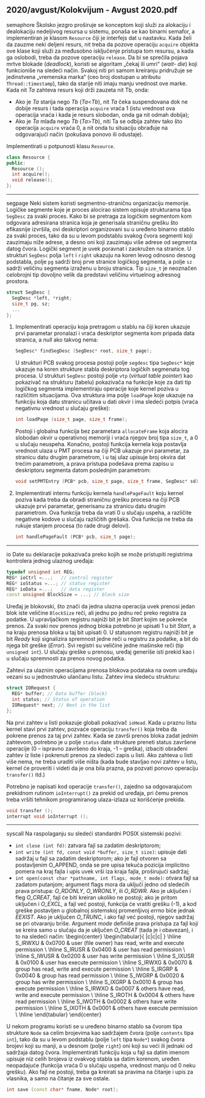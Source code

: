 2020/avgust/Kolokvijum - Avgust 2020.pdf
--------------------------------------------------------------------------------
semaphore
Školsko jezgro proširuje se konceptom koji služi za alokaciju i dealokaciju nedeljivog resursa
u sistemu,  ponaša se kao binarni semafor,  a implementiran je klasom `Resource` čiji je
interfejs dat u nastavku. Kada želi da zauzme neki deljeni resurs, nit treba da pozove operaciju
`acquire` objekta ove klase koji služi za međusobno isključenje pristupa tom resursu, a kada
ga oslobodi, treba da pozove operaciju `release`.
Da bi se sprečila pojava mrtve blokade (*deadlock*), koristi se algoritam „čekaj ili umri“ (*wait-
die*)  koji funkcioniše na sledeći način.  Svakoj niti pri samom kreiranju pridružuje se
jedinstvena „vremenska marka“ (ceo broj dostupan u atributu `Thread::timestamp`), tako da
starije niti imaju manju vrednost ove marke. Kada nit *Ta* zahteva resurs koji drži zauzeta nit
Tb, onda:

- Ako je *Ta* starija nego *Tb* (*Ta*<*Tb*),  nit *Ta* čeka suspendovana dok ne dobije resurs i tada operacija `acquire` vraća 1 (istu vrednost ova operacija vraća i kada je resurs slobodan, onda ga nit odmah dobija);
- Ako je *Ta* mlađa nego *Tb* (*Ta*>*Tb*), niti Ta se odbija zahtev tako što operacija `acquire` vraća 0, a nit onda tu situaciju obrađuje na odgovarajući način (pokušava ponovo ili odustaje).

Implementirati u potpunosti klasu `Resource`.
```cpp
class Resource {
public:
  Resource ();
  int acquire();
  void release();
};
```

--------------------------------------------------------------------------------
segpage
Neki sistem koristi segmentno-straničnu organizaciju memorije. Logičke segmente koje je
proces alocirao sistem opisuje strukturama tipa `SegDesc` za svaki proces. Kako bi se pretraga
za logičkim segmentom kom odgovara adresirana stranica koja je generisala straničnu grešku
što efikasnije izvršila,  ovi deskriptori organizovani su u uređeno binarno stablo za svaki
proces, tako da su u levom podstablu svakog čvora segmenti koji zauzimaju niže adrese, a
desno oni koji zauzimaju više adrese od segmenta datog čvora. Logički segment je uvek
poravnat i zaokružen na stranice. U strukturi `SegDesc` polja `left` i `right` ukazuju na koren
levog odnosno desnog podstabla, polje `pg` sadrži broj prve stranice logičkog segmenta, a polje
`sz` sadrži veličinu segmenta izraženu u broju stranica. Tip `size_t` je neoznačen celobrojni tip
dovoljno velik da predstavi veličinu virtuelnog adresnog prostora.
```cpp
struct SegDesc {
  SegDesc *left, *right;
  size_t pg, sz;
  ...
};
```

1. Implementirati operaciju koja pretragom u stablu na čiji koren ukazuje prvi parametar pronalazi i vraća deskriptor segmenta kom pripada data stranica, a *null* ako takvog nema:
   ```cpp
   SegDesc* findSegDesc (SegDesc* root, size_t page);
   ```
   U strukturi PCB svakog procesa postoji polje `segdesc` tipa `SegDesc*` koje ukazuje na koren
strukture stabla deskriptora logičkih segmenata tog procesa. U strukturi `SegDesc` postoji polje
`vtp` (*virtual table pointer*) kao pokazivač na strukturu (tabelu) pokazivača na funkcije koje za
dati tip logičkog segmenta implementiraju operacije koje kernel poziva u različitim
situacijama.  Ova struktura ima polje `loadPage` koje ukazuje na funkciju koja datu stranicu
učitava u dati okvir i ima sledeći potpis (vraća negativnu vrednost u slučaju greške):
   ```cpp
   int loadPage (size_t page, size_t frame);
   ```

   Postoji i globalna funkcija bez parametara `allocateFrame` koja alocira slobodan okvir u
operativnoj memoriji i vraća njegov broj tipa `size_t`, a 0 u slučaju neuspeha. Konačno,
postoji funkcija kernela koja postavlja vrednost ulaza u PMT procesa na čiji PCB ukazuje prvi
parametar, za stranicu datu drugim parametrom, i u taj ulaz upisuje broj okvira dat trećim
parametrom,  a prava pristupa podešava prema zapisu u deskriptoru segmenta datom
poslednjim parametrom:
   ```cpp
   void setPMTEntry (PCB* pcb, size_t page, size_t frame, SegDesc* sd);
   ```
2. Implementirati internu funkciju kernela `handlePageFault` koju kernel poziva kada
treba da obradi straničnu grešku procesa na čiji PCB ukazuje prvi parametar, generisanu za
stranicu datu drugim parametrom.  Ova funkcija treba da vrati 0 u slučaju uspeha, a različite
negativne kodove u slučaju različitih grešaka.  Ova funkcija ne treba da rukuje stanjem
procesa (to rade drugi delovi).
   ```cpp
   int handlePageFault (PCB* pcb, size_t page);
   ```

--------------------------------------------------------------------------------
io
Date su deklaracije pokazivača preko kojih se može pristupiti registrima kontrolera jednog
ulaznog uređaja:
```cpp
typedef unsigned int REG;
REG* ioCtrl =...;   // control register
REG* ioStatus =...; // status register
REG* ioData =...;   // data register
const unsigned BlockSize = ...; // block size
```
Uređaj je blokovski, što znači da jedna ulazna operacija uvek prenosi jedan blok iste veličine
`BlockSize` reči, ali jednu po jednu reč preko registra za podatke. U upravljačkom registru
najniži bit je bit *Start* kojim se pokreće prenos. Za svaki nov prenos jednog bloka potrebno je
upisati 1 u bit *Start*, a na kraju prenosa bloka u taj bit upisati 0. U statusnom registru najniži
bit je bit *Ready* koji signalizira spremnost jedne reči u registru za podatke, a bit do njega bit
greške (*Error*).  Svi registri su veličine jedne mašinske reči (tip `unsigned int`). U slučaju
greške u prenosu, uređaj generiše isti prekid kao i u slučaju spremnosti za prenos novog
podatka.

Zahtevi za ulaznim operacijama prenosa blokova podataka na ovom uređaju vezani su u
jednostruko ulančanu listu. Zahtev ima sledeću strukturu:
```cpp
struct IORequest {
  REG* buffer; // Data buffer (block)
  int status; // Status of operation
  IORequest* next; // Next in the list
};
```
Na prvi zahtev u listi pokazuje globali pokazivač `ioHead`.  Kada u praznu listu kernel stavi
prvi zahtev, pozvaće operaciju `transfer()` koja treba da pokrene prenos za taj prvi zahtev.
Kada se završi prenos bloka zadat jednim zahtevom, potrebno je u polje `status` date strukture
preneti status završene operacije (0 – ispravno završeno do kraja, -1 – greška),  izbaciti
obrađeni zahtev iz liste i pokrenuti prenos za sledeći zapis u listi. Ako zahteva u listi više
nema, ne treba uraditi više ništa (kada bude stavljao novi zahtev u listu, kernel će proveriti i
videti da je ona bila prazna, pa pozvati ponovo operaciju `transfer()` itd.)

Potrebno je napisati kod operacije `transfer()`,  zajedno sa odgovarajućom prekidnom
rutinom `ioInterrupt()` za prekid od uređaja,  pri čemu prenos treba vršiti tehnikom
programiranog ulaza-izlaza uz korišćenje prekida.
```cpp
void transfer ();
interrupt void ioInterrupt ();
```

--------------------------------------------------------------------------------
syscall
Na raspolaganju su sledeći standardni POSIX sistemski pozivi:

- `int close (int fd)`: zatvara fajl sa zadatim deskriptorom;
- `int write (int fd, const void *buffer, size_t size)`: upisuje dati sadržaj u fajl sa zadatim deskriptorom; ako je fajl otvoren sa postavljenim O_APPEND, onda se pre upisa tekuća pozicija implicitno pomera na kraj fajla i upis uvek vrši iza kraja fajla, proširujući sadržaj;
- `int open(const char *pathname, int flags, mode_t mode)`: otvara fajl sa zadatom putanjom; argument flags mora da uključi jedno od sledećih prava pristupa: *O_RDONLY*, *O_WRONLY*, ili *O_RDWR*. Ako je uključen i fleg *O_CREAT*, fajl će biti kreiran ukoliko ne postoji; ako je pritom uključen i *O_EXCL*, a fajl već postoji, funkcija će vratiti grešku (-1), a kod greške postavljen u globalnoj sistemskoj promenljivoj *errno* biće jednak *EEXIST*. Ako je uključen *O_TRUNC*, i ako fajl već postoji, njegov sadržaj se pri otvaranju briše. Argument *mode* definiše prava pristupa za fajl koji se kreira samo u slučaju da je uključen *O_CREAT* (tada je i obavezan), i to na sledeći način:
\begin{center}
\begin{tabular}{ |c|c|c| }
\hline
S\_IRWXU & 0x0700 & user (file owner) has read, write and execute permission \\
\hline
S\_IRUSR & 0x0400 & user has read permission \\
\hline
S\_IWUSR & 0x0200 & user has write permission \\
\hline
S\_IXUSR & 0x0100 & user has execute permission \\
\hline
S\_IRWXG & 0x0070 & group has read, write and execute permission \\
\hline
S\_IRGRP & 0x0040 & group has read permission \\
\hline
S\_IWGRP & 0x0020 & group has write permission \\
\hline
S\_IXGRP & 0x0010 & group has execute permission \\
\hline
S\_IRWXO & 0x0007 & others have read, write and execute permission \\
\hline
S\_IROTH & 0x0004 & others have read permission \\
\hline
S\_IWOTH & 0x0002 & others have write permission \\
\hline
S\_IXOTH & 0x0001 & others have execute permission \\
\hline
\end{tabular}
\end{center}

U nekom programu koristi se u uređeno binarno stablo sa čvorom tipa strukture `Node` sa celim
brojevima kao sadržajem čvora (polje `contents` tipa `int`),  tako da su u levom podstablu
(polje `left` tipa `Node*`) svakog čvora brojevi koji su manji, a u desnom (polje `right`) oni koji
su veći ili jednaki od sadržaja datog čvora. Implementirati funkciju koja u fajl sa datim
imenom upisuje niz celih brojeva iz ovakvog stabla sa datim korenom, uređen neopadajuće
(funkcija vraća 0 u slučaju uspeha, vrednost manju od 0 neku grešku). Ako fajl ne postoji,
treba ga kreirati sa pravima na čitanje i upis za vlasnika, a samo na čitanje za sve ostale.
```cpp
int save (const char* fname, Node* root);
```

